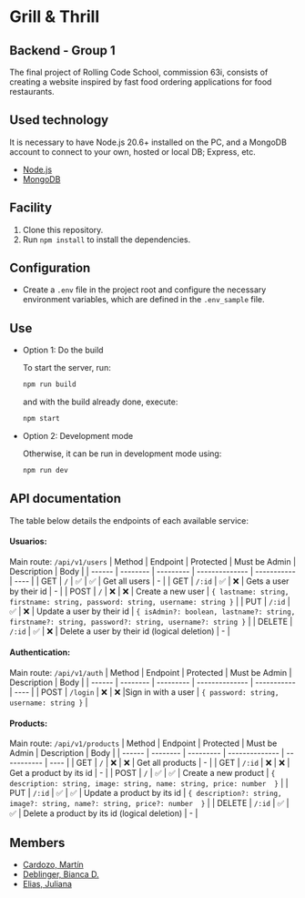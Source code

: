 # Grill & Thrill

## Backend - Group 1

The final project of Rolling Code School, commission 63i, consists of creating a website inspired by fast food ordering applications for food restaurants.

## Used technology

It is necessary to have Node.js 20.6+ installed on the PC, and a MongoDB account to connect to your own, hosted or local DB; Express, etc.

- [Node.js](https://nodejs.org/en/) 
- [MongoDB](https://www.mongodb.com/)

## Facility

1. Clone this repository.
2. Run `npm install` to install the dependencies.

## Configuration

- Create a `.env` file in the project root and configure the necessary environment variables, which are defined in the `.env_sample` file.

## Use

- Option 1: Do the build

   To start the server, run:

   ```bash
   npm run build
   ```

   and with the build already done, execute:

   ```bash
   npm start
   ```

- Option 2: Development mode

   Otherwise, it can be run in development mode using:

   ```bash
   npm run dev
   ```

## API documentation

The table below details the endpoints of each available service:

#### Usuarios: 

Main route: `/api/v1/users`
| Method | Endpoint | Protected | Must be Admin | Description | Body |
| ------ | -------- | --------- | -------------- | ----------- | ---- |
| GET | `/` | ✅ | ✅ | Get all users | - |
| GET | `/:id` | ✅ | ❌ | Gets a user by their id | - |
| POST | `/` | ❌ | ❌ | Create a new user | `{ lastname: string, firstname: string, password: string, username: string }` |
| PUT | `/:id` | ✅ | ❌ | Update a user by their id | `{ isAdmin?: boolean, lastname?: string, firstname?: string, password?: string, username?: string }` |
| DELETE | `/:id` | ✅ | ❌ | Delete a user by their id (logical deletion) | - |

#### Authentication:

Main route: `/api/v1/auth`
| Method | Endpoint | Protected | Must be Admin | Description | Body |
| ------ | -------- | --------- | -------------- | ----------- | ---- |
| POST | `/login` | ❌ | ❌ |Sign in with a user | `{ password: string, username: string }` |

#### Products:

Main route: `/api/v1/products`
| Method | Endpoint | Protected | Must be Admin | Description | Body |
| ------ | -------- | --------- | -------------- | ----------- | ---- |
| GET | `/` | ❌ | ❌ | Get all products | - |
| GET | `/:id` | ❌ | ❌ | Get a product by its id | - |
| POST | `/` | ✅ | ✅ | Create a new product | `{ description: string, image: string, name: string, price: number  }` |
| PUT | `/:id` | ✅ | ✅ | Update a product by its id | `{ description?: string, image?: string, name?: string, price?: number  }` |
| DELETE | `/:id` | ✅ | ✅ | Delete a product by its id (logical deletion) | - |

## Members

- [Cardozo, Martín](https://github.com/CardozoMartin)
-  [Deblinger, Bianca D.](https://github.com/biandeb)
-  [Elias, Juliana](https://github.com/eliasjuliana)